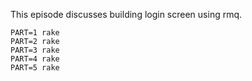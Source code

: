 This episode discusses building login screen using rmq.


```
PART=1 rake
PART=2 rake
PART=3 rake
PART=4 rake
PART=5 rake
```
